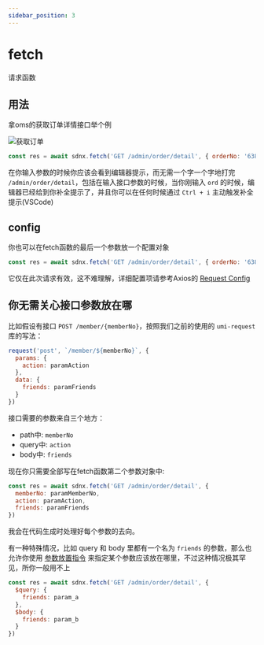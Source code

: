 ```yaml
---
sidebar_position: 3
---
```


# fetch

请求函数

## 用法

拿oms的获取订单详情接口举个例

![获取订单](/img/Snipaste_2022-04-25_16-49-08.png)

```js
const res = await sdnx.fetch('GET /admin/order/detail', { orderNo: '63817284718723' })
```

在你输入参数的时候你应该会看到编辑器提示，而无需一个字一个字地打完 `/admin/order/detail`，包括在输入接口参数的时候，当你刚输入 `ord` 的时候，编辑器已经给到你补全提示了，并且你可以在任何时候通过 `Ctrl + i` 主动触发补全提示(VSCode)

## config

你也可以在fetch函数的最后一个参数放一个配置对象

```js
const res = await sdnx.fetch('GET /admin/order/detail', { orderNo: '63817284718723' }, config)
```

它仅在此次请求有效，这不难理解，详细配置项请参考Axios的 [Request Config](https://axios-http.com/docs/req_config)

## 你无需关心接口参数放在哪

比如假设有接口 `POST /member/{memberNo}`，按照我们之前的使用的 `umi-request` 库的写法：

```js
request('post', `/member/${memberNo}`, {
  params: {
    action: paramAction
  },
  data: {
    friends: paramFriends
  }
})
```

接口需要的参数来自三个地方：
- path中: `memberNo`
- query中: `action`
- body中: `friends`

现在你只需要全部写在fetch函数第二个参数对象中:

```js
const res = await sdnx.fetch('GET /admin/order/detail', {
  memberNo: paramMemberNo,
  action: paramAction,
  friends: paramFriends
})
```

我会在代码生成时处理好每个参数的去向。

有一种特殊情况，比如 query 和 body 里都有一个名为 `friends` 的参数，那么也允许你使用 [参数放置指令](/docs/client/param_put_command) 来指定某个参数应该放在哪里，不过这种情况极其罕见，所你一般用不上

```js
const res = await sdnx.fetch('GET /admin/order/detail', {
  $query: {
    friends: param_a
  },
  $body: {
    friends: param_b
  }
})
```
